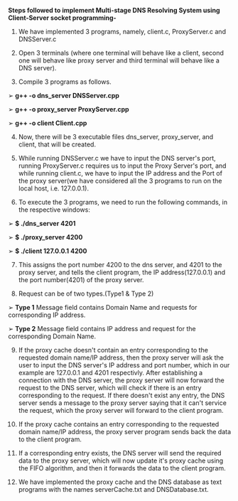 **Steps followed to implement Multi-stage DNS Resolving System using Client-Server socket programming-**

1. We have implemented 3 programs, namely, client.c, ProxyServer.c and DNSServer.c

2. Open 3 terminals (where one terminal will behave like a client, second one will behave like proxy server and third terminal will behave like a DNS server).

3. Compile 3 programs as follows.

➢ **g++ -o dns_server DNSServer.cpp**

➢ **g++ -o proxy_server ProxyServer.cpp**

➢ **g++ -o client Client.cpp**

4. Now, there will be 3 executable files dns_server, proxy_server, and client, that will be created.

5. While running DNSServer.c we have to input the DNS server's port, running ProxyServer.c requires us to input the Proxy Server's port, and while running client.c, we have to input the IP address and the Port of the proxy server(we have considered all the 3 programs to run on the local host, i.e. 127.0.0.1).

6. To execute the 3 programs, we need to run the following commands, in the respective windows:

➢ **$ ./dns_server 4201**

➢ **$ ./proxy_server 4200**

➢ **$ ./client 127.0.0.1 4200**

7. This assigns the port number 4200 to the dns server, and 4201 to the proxy server, and tells the client program, the IP address(127.0.0.1) and the port number(4201) of the proxy server.

8. Request can be of two types.(Type1 & Type 2)

➢ **Type 1** Message field contains Domain Name and requests for corresponding IP address.

➢ **Type 2** Message field contains IP address and request for the corresponding Domain Name.

9. If the proxy cache doesn't contain an entry corresponding to the requested domain name/IP address, then the proxy server will ask the user to input the DNS server's IP address and port number, which in our example are 127.0.0.1 and 4201 respectivly. After establishing a connection with the DNS server, the proxy server will now forward the request to the DNS server, which will check if there is an entry corresponding to the request. If there doesn't exist any entry, the DNS server sends a message to the proxy server saying that it can't service the request, which the proxy server will forward to the client program.

10. If the proxy cache contains an entry corresponding to the requested domain name/IP address, the proxy server program sends back the data to the client program.

11. If a corresponding entry exists, the DNS server will send the required data to the proxy server, which will now update it's proxy cache using the FIFO algorithm, and then it forwards the data to the client program.

12. We have implemented the proxy cache and the DNS database as text programs with the names serverCache.txt and DNSDatabase.txt.

